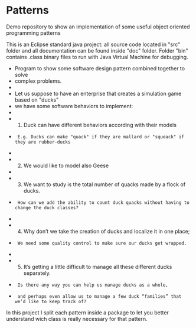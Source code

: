 # Patterns
Demo repository to show an implementation of some useful object oriented programming patterns

This is an Eclipse standard java project: all source code located in "src" folder and all documentation can be found inside "doc" folder. Folder "bin" contains .class binary files to run with Java Virtual Machine for debugging.

 * Program to show some software design pattern combined together to solve
 * complex problems.
 * 
 *  Let us suppose to have an enterprise that creates a simulation game based on "ducks"
 *  we have some software behaviors to implement:
 *  
 *  1) Duck can have different behaviors according with their models
 *  	E.g. Ducks can make "quack" if they are mallard or "squeack" if they are rubber-ducks
 *  
 *  2) We would like to model also Geese
 *  
 *  3) We want to study is the total number of quacks made by a flock of ducks.
 *  	How can we add the ability to count duck quacks without having to change the duck classes?
 *  
 *  4) Why don’t we take the creation of ducks and localize  it in one place;
 *  	We need some quality control to make sure our ducks get wrapped.
 *  
 *  5) It’s getting a little difficult to manage all these different ducks separately.
 *  	Is there any way you can help us manage ducks as a whole, 
 *  	and perhaps even allow us to manage a few duck “families” that we’d like to keep track of?

In this project I split each pattern inside a package to let you better understand wich class is really necessary for that pattern.
